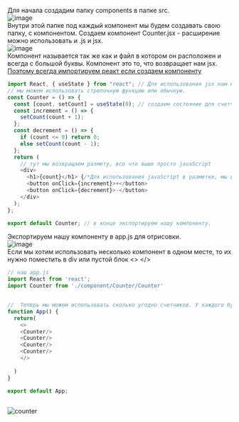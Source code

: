 Для начала создадим папку components в папке src.<br>
![image](https://user-images.githubusercontent.com/70824286/152684905-a40f81e3-9c0a-4a56-aa07-99f7413ea56e.png)<br>
Внутри этой папке под каждый компонент мы будем создавать свою папку, с компонентом.
Создаем компонент Counter.jsx - расширение можно использовать и .js и jsx.<br>
![image](https://user-images.githubusercontent.com/70824286/152702834-dac37f27-945c-4f3e-8064-0f52ec82df6c.png)<br>
Компонент называется так же как и файл в котором он расположен и всегда с большой буквы. Компонент это то, что возвращает нам jsx. [Поэтому всегда импортируем реакт если создаем компоненту](https://github.com/Aquariids/Js-Ts-React-etc../blob/main/React/JSX-indexjs-App.md#-jsx-)
```javaScript
import React, { useState } from "react"; // Для использования jsx нам нужно импортировать реакт.
// мы можем использовать стрелочную функцию или обычную.
const Counter = () => {
  const [count, setCount] = useState(0); // создаем состояние для счетчика
  const increment = () => {
    setCount(count + 1);
  };
  const decrement = () => {
    if (count <= 0) return 0;
    else setCount(count - 1);
  };
  return (
    // тут мы возвращаем размету, все что выше просто javaScript
    <div>
      <h1>{count}</h1> {/*Для использования javaScript в разметке, мы всегда указываем скобки {}*/} 
      <button onClick={increment}>+</button>
      <button onClick={decrement}>-</button>
    </div>
  );
};

export default Counter; // в конце экспортируем нашу компоненту.

```
Экспортируем нашу компоненту в app.js для отрисовки.<br>
![image](https://user-images.githubusercontent.com/70824286/152703763-176ac5fb-845d-47ac-9de1-6d4c224f214a.png)<br>
Если мы хотим использовать несколько компонент в одном месте, то их нужно поместить в div или пустой блок <> </>
```javaScript
// наш app.js 
import React from 'react';
import Counter from './component/Counter/Counter'


//  Теперь мы можем использовать сколько угодно счетчиков. У каждого будет свое состояние, они независимы.
function App() {
  return(
    <>  
    <Counter/>
    <Counter/>
    <Counter/>
    <Counter/>
    </>
    
  )
}

export default App;
 
```
![counter](https://github.com/Aquariids/React/blob/main/img/conter.gif)<br>
